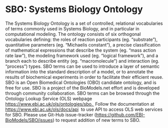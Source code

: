 # SBO: Systems Biology Ontology
The Systems Biology Ontology is a set of controlled, relational vocabularies of terms commonly used in Systems Biology, and in particular in computational modeling. The ontology consists of six orthogonal vocabularies defining: the roles of reaction participants (eg. “substrate”), quantitative parameters (eg. “Michaelis constant”), a precise classification of mathematical expressions that describe the system (eg. “mass action rate law”), the modeling framework used (eg. “logical framework”), and a branch each to describe entity (eg. “macromolecule”) and interaction (eg. “process”) types. SBO terms can be used to introduce a layer of semantic information into the standard description of a model, or to annotate the results of biochemical experiments in order to facilitate their efficient reuse. SBO is an Open Biomedical Ontologies (OBO) candidate ontology, and is free for use. SBO is a project of the BioModels.net effort and is developed through community collaboration.
SBO terms can be browsed through the Ontology Lookup Service (OLS) webpage https://www.ebi.ac.uk/ols/ontologies/sbo.  Follow the documentation at https://www.ebi.ac.uk/ols/docs/api  to use API to access OLS web services for SBO.
Please use Git-Hub issue-tracker (https://github.com/EBI-BioModels/SBO/issues) to request addition of new terms to SBO.

